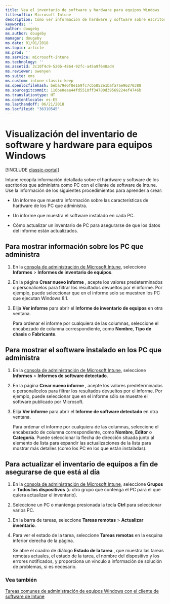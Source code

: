 ```yaml
---
title: Vea el inventario de software y hardware para equipos Windows
titlesuffix: Microsoft Intune
description: Cómo ver información de hardware y software sobre escritorios de Windows que administra como PC con el cliente de software de Intune.
keywords: ''
author: dougeby
ms.author: dougeby
manager: dougeby
ms.date: 01/01/2018
ms.topic: article
ms.prod: ''
ms.service: microsoft-intune
ms.technology: ''
ms.assetid: 3c10f4c9-520b-4864-92fc-a45a9f640ad4
ms.reviewer: owenyen
ms.suite: ems
ms.custom: intune-classic-keep
ms.openlocfilehash: beba79e6f8e169fc7cb5852e1bafa7ae96270388
ms.sourcegitcommit: 116be0eaa44fd5518ff34780d39569224ef4746b
ms.translationtype: HT
ms.contentlocale: es-ES
ms.lasthandoff: 06/21/2018
ms.locfileid: "36310545"
---
```

# <a name="view-hardware-and-software-inventory-for-windows-pcs"></a>Visualización del inventario de software y hardware para equipos Windows

[!INCLUDE [classic-portal](includes/classic-portal.md)]

Intune recopila información detallada sobre el hardware y software de los escritorios que administra como PC con el cliente de software de Intune. Use la información de los siguientes procedimientos para aprender a crear:

-   Un informe que muestra información sobre las características de hardware de los PC que administra.

-   Un informe que muestra el software instalado en cada PC.

-   Cómo actualizar un inventario de PC para asegurarse de que los datos del informe están actualizados.

## <a name="to-display-information-about-pcs-you-manage"></a>Para mostrar información sobre los PC que administra

1.  En la [consola de administración de Microsoft Intune](https://manage.microsoft.com/), seleccione **Informes** &gt; **Informes de inventario de equipos**.

2.  En la página **Crear nuevo informe** , acepte los valores predeterminados o personalícelos para filtrar los resultados devueltos por el informe. Por ejemplo, puede seleccionar que en el informe solo se muestren los PC que ejecutan Windows 8.1.

3.  Elija **Ver informe** para abrir el **Informe de inventario de equipos** en otra ventana.

    Para ordenar el informe por cualquiera de las columnas, seleccione el encabezado de columna correspondiente, como **Nombre**, **Tipo de chasis** o **Fabricante**.

## <a name="to-display-software-installed-on-pcs-you-manage"></a>Para mostrar el software instalado en los PC que administra

1.  En la [consola de administración de Microsoft Intune](https://manage.microsoft.com/), seleccione **Informes** &gt; **Informes de software detectado**.

2.  En la página **Crear nuevo informe** , acepte los valores predeterminados o personalícelos para filtrar los resultados devueltos por el informe. Por ejemplo, puede seleccionar que en el informe sólo se muestre el software publicado por Microsoft.

3.  Elija **Ver informe** para abrir el **Informe de software detectado** en otra ventana.

    Para ordenar el informe por cualquiera de las columnas, seleccione el encabezado de columna correspondiente, como **Nombre**, **Editor** o **Categoría**. Puede seleccionar la flecha de dirección situada junto al elemento de lista para expandir las actualizaciones de la lista para mostrar más detalles (como los PC en los que están instaladas).

## <a name="to-refresh-computer-inventory-to-ensure-it-is-current"></a>Para actualizar el inventario de equipos a fin de asegurarse de que está al día

1.  En la [consola de administración de Microsoft Intune](https://manage.microsoft.com/), seleccione **Grupos** &gt; **Todos los dispositivos**  (u otro grupo que contenga el PC para el que quiera actualizar el inventario).

2.  Seleccione un PC o mantenga presionada la tecla **Ctrl** para seleccionar varios PC.

3.  En la barra de tareas, seleccione **Tareas remotas** &gt; **Actualizar inventario**.

4.  Para ver el estado de la tarea, seleccione **Tareas remotas** en la esquina inferior derecha de la página.

    Se abre el cuadro de diálogo **Estado de la tarea** , que muestra las tareas remotas actuales, el estado de la tarea, el nombre del dispositivo y los errores notificados, y proporciona un vínculo a información de solución de problemas, si es necesario.

### <a name="see-also"></a>Vea también

[Tareas comunes de administración de equipos Windows con el cliente de software de Intune](common-windows-pc-management-tasks-with-the-microsoft-intune-computer-client.md)